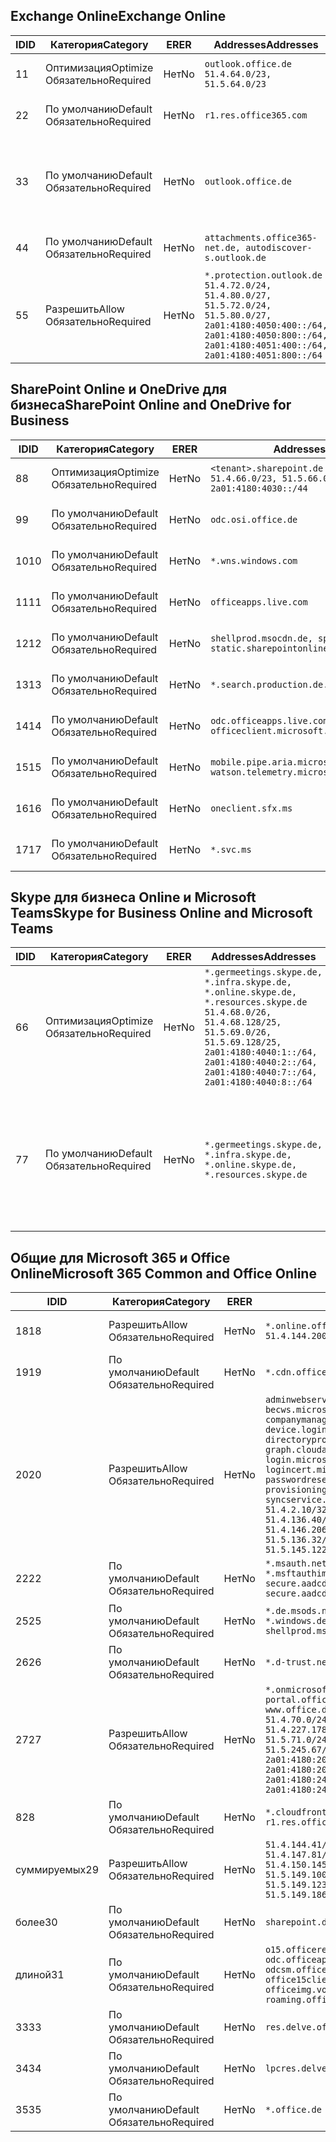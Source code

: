 <!--THIS FILE IS AUTOMATICALLY GENERATED. MANUAL CHANGES WILL BE OVERWRITTEN.-->
<!--Please contact the Office 365 Endpoints team with any questions.-->
<!--Germany endpoints version 2020070800-->
<!--File generated 2020-08-08 08:00:13.1248-->

## <a name="exchange-online"></a><span data-ttu-id="30866-101">Exchange Online</span><span class="sxs-lookup"><span data-stu-id="30866-101">Exchange Online</span></span>

<span data-ttu-id="30866-102">ID</span><span class="sxs-lookup"><span data-stu-id="30866-102">ID</span></span> | <span data-ttu-id="30866-103">Категория</span><span class="sxs-lookup"><span data-stu-id="30866-103">Category</span></span> | <span data-ttu-id="30866-104">ER</span><span class="sxs-lookup"><span data-stu-id="30866-104">ER</span></span> | <span data-ttu-id="30866-105">Addresses</span><span class="sxs-lookup"><span data-stu-id="30866-105">Addresses</span></span> | <span data-ttu-id="30866-106">Порты</span><span class="sxs-lookup"><span data-stu-id="30866-106">Ports</span></span>
-- | -------------------- | -- | ----------------------------------------------------------------------------------------------------------------------------------------------------------------------------------------- | -------------------------------
<span data-ttu-id="30866-107">1</span><span class="sxs-lookup"><span data-stu-id="30866-107">1</span></span> | <span data-ttu-id="30866-108">Оптимизация</span><span class="sxs-lookup"><span data-stu-id="30866-108">Optimize</span></span><BR><span data-ttu-id="30866-109">Обязательно</span><span class="sxs-lookup"><span data-stu-id="30866-109">Required</span></span> | <span data-ttu-id="30866-110">Нет</span><span class="sxs-lookup"><span data-stu-id="30866-110">No</span></span> | `outlook.office.de`<BR>`51.4.64.0/23, 51.5.64.0/23` | <span data-ttu-id="30866-111">**TCP:** 443, 80</span><span class="sxs-lookup"><span data-stu-id="30866-111">**TCP:** 443, 80</span></span>
<span data-ttu-id="30866-112">2</span><span class="sxs-lookup"><span data-stu-id="30866-112">2</span></span> | <span data-ttu-id="30866-113">По умолчанию</span><span class="sxs-lookup"><span data-stu-id="30866-113">Default</span></span><BR><span data-ttu-id="30866-114">Обязательно</span><span class="sxs-lookup"><span data-stu-id="30866-114">Required</span></span> | <span data-ttu-id="30866-115">Нет</span><span class="sxs-lookup"><span data-stu-id="30866-115">No</span></span> | `r1.res.office365.com` | <span data-ttu-id="30866-116">**TCP:** 443, 80</span><span class="sxs-lookup"><span data-stu-id="30866-116">**TCP:** 443, 80</span></span>
<span data-ttu-id="30866-117">3</span><span class="sxs-lookup"><span data-stu-id="30866-117">3</span></span> | <span data-ttu-id="30866-118">По умолчанию</span><span class="sxs-lookup"><span data-stu-id="30866-118">Default</span></span><BR><span data-ttu-id="30866-119">Обязательно</span><span class="sxs-lookup"><span data-stu-id="30866-119">Required</span></span> | <span data-ttu-id="30866-120">Нет</span><span class="sxs-lookup"><span data-stu-id="30866-120">No</span></span> | `outlook.office.de` | <span data-ttu-id="30866-121">**TCP:** 143, 25, 587, 993, 995</span><span class="sxs-lookup"><span data-stu-id="30866-121">**TCP:** 143, 25, 587, 993, 995</span></span>
<span data-ttu-id="30866-122">4</span><span class="sxs-lookup"><span data-stu-id="30866-122">4</span></span> | <span data-ttu-id="30866-123">По умолчанию</span><span class="sxs-lookup"><span data-stu-id="30866-123">Default</span></span><BR><span data-ttu-id="30866-124">Обязательно</span><span class="sxs-lookup"><span data-stu-id="30866-124">Required</span></span> | <span data-ttu-id="30866-125">Нет</span><span class="sxs-lookup"><span data-stu-id="30866-125">No</span></span> | `attachments.office365-net.de, autodiscover-s.outlook.de` | <span data-ttu-id="30866-126">**TCP:** 443, 80</span><span class="sxs-lookup"><span data-stu-id="30866-126">**TCP:** 443, 80</span></span>
<span data-ttu-id="30866-127">5</span><span class="sxs-lookup"><span data-stu-id="30866-127">5</span></span> | <span data-ttu-id="30866-128">Разрешить</span><span class="sxs-lookup"><span data-stu-id="30866-128">Allow</span></span><BR><span data-ttu-id="30866-129">Обязательно</span><span class="sxs-lookup"><span data-stu-id="30866-129">Required</span></span> | <span data-ttu-id="30866-130">Нет</span><span class="sxs-lookup"><span data-stu-id="30866-130">No</span></span> | `*.protection.outlook.de`<BR>`51.4.72.0/24, 51.4.80.0/27, 51.5.72.0/24, 51.5.80.0/27, 2a01:4180:4050:400::/64, 2a01:4180:4050:800::/64, 2a01:4180:4051:400::/64, 2a01:4180:4051:800::/64` | <span data-ttu-id="30866-131">**TCP:** 25, 443</span><span class="sxs-lookup"><span data-stu-id="30866-131">**TCP:** 25, 443</span></span>

## <a name="sharepoint-online-and-onedrive-for-business"></a><span data-ttu-id="30866-132">SharePoint Online и OneDrive для бизнеса</span><span class="sxs-lookup"><span data-stu-id="30866-132">SharePoint Online and OneDrive for Business</span></span>

<span data-ttu-id="30866-133">ID</span><span class="sxs-lookup"><span data-stu-id="30866-133">ID</span></span> | <span data-ttu-id="30866-134">Категория</span><span class="sxs-lookup"><span data-stu-id="30866-134">Category</span></span> | <span data-ttu-id="30866-135">ER</span><span class="sxs-lookup"><span data-stu-id="30866-135">ER</span></span> | <span data-ttu-id="30866-136">Addresses</span><span class="sxs-lookup"><span data-stu-id="30866-136">Addresses</span></span> | <span data-ttu-id="30866-137">Порты</span><span class="sxs-lookup"><span data-stu-id="30866-137">Ports</span></span>
-- | -------------------- | -- | ------------------------------------------------------------------------------ | ----------------
<span data-ttu-id="30866-138">8</span><span class="sxs-lookup"><span data-stu-id="30866-138">8</span></span> | <span data-ttu-id="30866-139">Оптимизация</span><span class="sxs-lookup"><span data-stu-id="30866-139">Optimize</span></span><BR><span data-ttu-id="30866-140">Обязательно</span><span class="sxs-lookup"><span data-stu-id="30866-140">Required</span></span> | <span data-ttu-id="30866-141">Нет</span><span class="sxs-lookup"><span data-stu-id="30866-141">No</span></span> | `<tenant>.sharepoint.de`<BR>`51.4.66.0/23, 51.5.66.0/23, 2a01:4180:4030::/44` | <span data-ttu-id="30866-142">**TCP:** 443, 80</span><span class="sxs-lookup"><span data-stu-id="30866-142">**TCP:** 443, 80</span></span>
<span data-ttu-id="30866-143">9</span><span class="sxs-lookup"><span data-stu-id="30866-143">9</span></span> | <span data-ttu-id="30866-144">По умолчанию</span><span class="sxs-lookup"><span data-stu-id="30866-144">Default</span></span><BR><span data-ttu-id="30866-145">Обязательно</span><span class="sxs-lookup"><span data-stu-id="30866-145">Required</span></span> | <span data-ttu-id="30866-146">Нет</span><span class="sxs-lookup"><span data-stu-id="30866-146">No</span></span> | `odc.osi.office.de` | <span data-ttu-id="30866-147">**TCP:** 443, 80</span><span class="sxs-lookup"><span data-stu-id="30866-147">**TCP:** 443, 80</span></span>
<span data-ttu-id="30866-148">10</span><span class="sxs-lookup"><span data-stu-id="30866-148">10</span></span> | <span data-ttu-id="30866-149">По умолчанию</span><span class="sxs-lookup"><span data-stu-id="30866-149">Default</span></span><BR><span data-ttu-id="30866-150">Обязательно</span><span class="sxs-lookup"><span data-stu-id="30866-150">Required</span></span> | <span data-ttu-id="30866-151">Нет</span><span class="sxs-lookup"><span data-stu-id="30866-151">No</span></span> | `*.wns.windows.com` | <span data-ttu-id="30866-152">**TCP:** 443, 80</span><span class="sxs-lookup"><span data-stu-id="30866-152">**TCP:** 443, 80</span></span>
<span data-ttu-id="30866-153">11</span><span class="sxs-lookup"><span data-stu-id="30866-153">11</span></span> | <span data-ttu-id="30866-154">По умолчанию</span><span class="sxs-lookup"><span data-stu-id="30866-154">Default</span></span><BR><span data-ttu-id="30866-155">Обязательно</span><span class="sxs-lookup"><span data-stu-id="30866-155">Required</span></span> | <span data-ttu-id="30866-156">Нет</span><span class="sxs-lookup"><span data-stu-id="30866-156">No</span></span> | `officeapps.live.com` | <span data-ttu-id="30866-157">**TCP:** 443, 80</span><span class="sxs-lookup"><span data-stu-id="30866-157">**TCP:** 443, 80</span></span>
<span data-ttu-id="30866-158">12</span><span class="sxs-lookup"><span data-stu-id="30866-158">12</span></span> | <span data-ttu-id="30866-159">По умолчанию</span><span class="sxs-lookup"><span data-stu-id="30866-159">Default</span></span><BR><span data-ttu-id="30866-160">Обязательно</span><span class="sxs-lookup"><span data-stu-id="30866-160">Required</span></span> | <span data-ttu-id="30866-161">Нет</span><span class="sxs-lookup"><span data-stu-id="30866-161">No</span></span> | `shellprod.msocdn.de, spoprod-a.akamaihd.net, static.sharepointonline.com` | <span data-ttu-id="30866-162">**TCP:** 443, 80</span><span class="sxs-lookup"><span data-stu-id="30866-162">**TCP:** 443, 80</span></span>
<span data-ttu-id="30866-163">13</span><span class="sxs-lookup"><span data-stu-id="30866-163">13</span></span> | <span data-ttu-id="30866-164">По умолчанию</span><span class="sxs-lookup"><span data-stu-id="30866-164">Default</span></span><BR><span data-ttu-id="30866-165">Обязательно</span><span class="sxs-lookup"><span data-stu-id="30866-165">Required</span></span> | <span data-ttu-id="30866-166">Нет</span><span class="sxs-lookup"><span data-stu-id="30866-166">No</span></span> | `*.search.production.de.azuretrafficmanager.de` | <span data-ttu-id="30866-167">**TCP:** 443</span><span class="sxs-lookup"><span data-stu-id="30866-167">**TCP:** 443</span></span>
<span data-ttu-id="30866-168">14</span><span class="sxs-lookup"><span data-stu-id="30866-168">14</span></span> | <span data-ttu-id="30866-169">По умолчанию</span><span class="sxs-lookup"><span data-stu-id="30866-169">Default</span></span><BR><span data-ttu-id="30866-170">Обязательно</span><span class="sxs-lookup"><span data-stu-id="30866-170">Required</span></span> | <span data-ttu-id="30866-171">Нет</span><span class="sxs-lookup"><span data-stu-id="30866-171">No</span></span> | `odc.officeapps.live.com, officeclient.microsoft.com` | <span data-ttu-id="30866-172">**TCP:** 443, 80</span><span class="sxs-lookup"><span data-stu-id="30866-172">**TCP:** 443, 80</span></span>
<span data-ttu-id="30866-173">15</span><span class="sxs-lookup"><span data-stu-id="30866-173">15</span></span> | <span data-ttu-id="30866-174">По умолчанию</span><span class="sxs-lookup"><span data-stu-id="30866-174">Default</span></span><BR><span data-ttu-id="30866-175">Обязательно</span><span class="sxs-lookup"><span data-stu-id="30866-175">Required</span></span> | <span data-ttu-id="30866-176">Нет</span><span class="sxs-lookup"><span data-stu-id="30866-176">No</span></span> | `mobile.pipe.aria.microsoft.com, ssw.live.com, watson.telemetry.microsoft.com` | <span data-ttu-id="30866-177">**TCP:** 443, 80</span><span class="sxs-lookup"><span data-stu-id="30866-177">**TCP:** 443, 80</span></span>
<span data-ttu-id="30866-178">16</span><span class="sxs-lookup"><span data-stu-id="30866-178">16</span></span> | <span data-ttu-id="30866-179">По умолчанию</span><span class="sxs-lookup"><span data-stu-id="30866-179">Default</span></span><BR><span data-ttu-id="30866-180">Обязательно</span><span class="sxs-lookup"><span data-stu-id="30866-180">Required</span></span> | <span data-ttu-id="30866-181">Нет</span><span class="sxs-lookup"><span data-stu-id="30866-181">No</span></span> | `oneclient.sfx.ms` | <span data-ttu-id="30866-182">**TCP:** 443, 80</span><span class="sxs-lookup"><span data-stu-id="30866-182">**TCP:** 443, 80</span></span>
<span data-ttu-id="30866-183">17</span><span class="sxs-lookup"><span data-stu-id="30866-183">17</span></span> | <span data-ttu-id="30866-184">По умолчанию</span><span class="sxs-lookup"><span data-stu-id="30866-184">Default</span></span><BR><span data-ttu-id="30866-185">Обязательно</span><span class="sxs-lookup"><span data-stu-id="30866-185">Required</span></span> | <span data-ttu-id="30866-186">Нет</span><span class="sxs-lookup"><span data-stu-id="30866-186">No</span></span> | `*.svc.ms` | <span data-ttu-id="30866-187">**TCP:** 443, 80</span><span class="sxs-lookup"><span data-stu-id="30866-187">**TCP:** 443, 80</span></span>

## <a name="skype-for-business-online-and-microsoft-teams"></a><span data-ttu-id="30866-188">Skype для бизнеса Online и Microsoft Teams</span><span class="sxs-lookup"><span data-stu-id="30866-188">Skype for Business Online and Microsoft Teams</span></span>

<span data-ttu-id="30866-189">ID</span><span class="sxs-lookup"><span data-stu-id="30866-189">ID</span></span> | <span data-ttu-id="30866-190">Категория</span><span class="sxs-lookup"><span data-stu-id="30866-190">Category</span></span> | <span data-ttu-id="30866-191">ER</span><span class="sxs-lookup"><span data-stu-id="30866-191">ER</span></span> | <span data-ttu-id="30866-192">Addresses</span><span class="sxs-lookup"><span data-stu-id="30866-192">Addresses</span></span> | <span data-ttu-id="30866-193">Порты</span><span class="sxs-lookup"><span data-stu-id="30866-193">Ports</span></span>
-- | -------------------- | -- | ----------------------------------------------------------------------------------------------------------------------------------------------------------------------------------------------------------------------------------------------- | --------------------------------------------------
<span data-ttu-id="30866-194">6</span><span class="sxs-lookup"><span data-stu-id="30866-194">6</span></span> | <span data-ttu-id="30866-195">Оптимизация</span><span class="sxs-lookup"><span data-stu-id="30866-195">Optimize</span></span><BR><span data-ttu-id="30866-196">Обязательно</span><span class="sxs-lookup"><span data-stu-id="30866-196">Required</span></span> | <span data-ttu-id="30866-197">Нет</span><span class="sxs-lookup"><span data-stu-id="30866-197">No</span></span> | `*.germeetings.skype.de, *.infra.skype.de, *.online.skype.de, *.resources.skype.de`<BR>`51.4.68.0/26, 51.4.68.128/25, 51.5.69.0/26, 51.5.69.128/25, 2a01:4180:4040:1::/64, 2a01:4180:4040:2::/64, 2a01:4180:4040:7::/64, 2a01:4180:4040:8::/64` | <span data-ttu-id="30866-198">**TCP:** 443, 80</span><span class="sxs-lookup"><span data-stu-id="30866-198">**TCP:** 443, 80</span></span><BR><span data-ttu-id="30866-199">**UDP:** 3478</span><span class="sxs-lookup"><span data-stu-id="30866-199">**UDP:** 3478</span></span>
<span data-ttu-id="30866-200">7</span><span class="sxs-lookup"><span data-stu-id="30866-200">7</span></span> | <span data-ttu-id="30866-201">По умолчанию</span><span class="sxs-lookup"><span data-stu-id="30866-201">Default</span></span><BR><span data-ttu-id="30866-202">Обязательно</span><span class="sxs-lookup"><span data-stu-id="30866-202">Required</span></span> | <span data-ttu-id="30866-203">Нет</span><span class="sxs-lookup"><span data-stu-id="30866-203">No</span></span> | `*.germeetings.skype.de, *.infra.skype.de, *.online.skype.de, *.resources.skype.de` | <span data-ttu-id="30866-204">**TCP:** 5061, 50000–59999</span><span class="sxs-lookup"><span data-stu-id="30866-204">**TCP:** 5061, 50000-59999</span></span><BR><span data-ttu-id="30866-205">**UDP:** 50000–59999</span><span class="sxs-lookup"><span data-stu-id="30866-205">**UDP:** 50000-59999</span></span>

## <a name="microsoft-365-common-and-office-online"></a><span data-ttu-id="30866-206">Общие для Microsoft 365 и Office Online</span><span class="sxs-lookup"><span data-stu-id="30866-206">Microsoft 365 Common and Office Online</span></span>

<span data-ttu-id="30866-207">ID</span><span class="sxs-lookup"><span data-stu-id="30866-207">ID</span></span> | <span data-ttu-id="30866-208">Категория</span><span class="sxs-lookup"><span data-stu-id="30866-208">Category</span></span> | <span data-ttu-id="30866-209">ER</span><span class="sxs-lookup"><span data-stu-id="30866-209">ER</span></span> | <span data-ttu-id="30866-210">Addresses</span><span class="sxs-lookup"><span data-stu-id="30866-210">Addresses</span></span> | <span data-ttu-id="30866-211">Порты</span><span class="sxs-lookup"><span data-stu-id="30866-211">Ports</span></span>
-- | ------------------- | -- | -------------------------------------------------------------------------------------------------------------------------------------------------------------------------------------------------------------------------------------------------------------------------------------------------------------------------------------------------------------------------------------------------------------------------------------------------------------------------------------------------------------------------------------------------------------------------------------------------------------------------- | ----------------
<span data-ttu-id="30866-212">18</span><span class="sxs-lookup"><span data-stu-id="30866-212">18</span></span> | <span data-ttu-id="30866-213">Разрешить</span><span class="sxs-lookup"><span data-stu-id="30866-213">Allow</span></span><BR><span data-ttu-id="30866-214">Обязательно</span><span class="sxs-lookup"><span data-stu-id="30866-214">Required</span></span> | <span data-ttu-id="30866-215">Нет</span><span class="sxs-lookup"><span data-stu-id="30866-215">No</span></span> | `*.online.office.de`<BR>`51.4.144.200/32, 51.5.149.3/32, 51.18.16.0/23` | <span data-ttu-id="30866-216">**TCP:** 443</span><span class="sxs-lookup"><span data-stu-id="30866-216">**TCP:** 443</span></span>
<span data-ttu-id="30866-217">19</span><span class="sxs-lookup"><span data-stu-id="30866-217">19</span></span> | <span data-ttu-id="30866-218">По умолчанию</span><span class="sxs-lookup"><span data-stu-id="30866-218">Default</span></span><BR><span data-ttu-id="30866-219">Обязательно</span><span class="sxs-lookup"><span data-stu-id="30866-219">Required</span></span> | <span data-ttu-id="30866-220">Нет</span><span class="sxs-lookup"><span data-stu-id="30866-220">No</span></span> | `*.cdn.office.net` | <span data-ttu-id="30866-221">**TCP:** 443</span><span class="sxs-lookup"><span data-stu-id="30866-221">**TCP:** 443</span></span>
<span data-ttu-id="30866-222">20</span><span class="sxs-lookup"><span data-stu-id="30866-222">20</span></span> | <span data-ttu-id="30866-223">Разрешить</span><span class="sxs-lookup"><span data-stu-id="30866-223">Allow</span></span><BR><span data-ttu-id="30866-224">Обязательно</span><span class="sxs-lookup"><span data-stu-id="30866-224">Required</span></span> | <span data-ttu-id="30866-225">Нет</span><span class="sxs-lookup"><span data-stu-id="30866-225">No</span></span> | `adminwebservice.microsoftonline.de, becws.microsoftonline.de, companymanager.microsoftonline.de, device.login.microsoftonline.de, directoryprovisioning.cloudapi.de, graph.cloudapi.de, graph.microsoft.de, login.microsoftonline.de, logincert.microsoftonline.de, pas.cloudapi.de, passwordreset.activedirectory.microsoftazure.de, provisioningapi.microsoftonline.de, syncservice.microsoftonline.de`<BR>`51.4.2.10/32, 51.4.71.61/32, 51.4.136.38/31, 51.4.136.40/31, 51.4.136.42/32, 51.4.146.38/32, 51.4.146.206/32, 51.5.16.7/32, 51.5.71.22/32, 51.5.136.32/30, 51.5.136.36/32, 51.5.145.29/32, 51.5.145.122/32` | <span data-ttu-id="30866-226">**TCP:** 443, 80</span><span class="sxs-lookup"><span data-stu-id="30866-226">**TCP:** 443, 80</span></span>
<span data-ttu-id="30866-227">22</span><span class="sxs-lookup"><span data-stu-id="30866-227">22</span></span> | <span data-ttu-id="30866-228">По умолчанию</span><span class="sxs-lookup"><span data-stu-id="30866-228">Default</span></span><BR><span data-ttu-id="30866-229">Обязательно</span><span class="sxs-lookup"><span data-stu-id="30866-229">Required</span></span> | <span data-ttu-id="30866-230">Нет</span><span class="sxs-lookup"><span data-stu-id="30866-230">No</span></span> | `*.msauth.net, *.msauthimages.de, *.msftauth.net, *.msftauthimages.de, secure.aadcdn.microsoftonline-p.com, secure.aadcdn.microsoftonline-p.de` | <span data-ttu-id="30866-231">**TCP:** 443, 80</span><span class="sxs-lookup"><span data-stu-id="30866-231">**TCP:** 443, 80</span></span>
<span data-ttu-id="30866-232">25</span><span class="sxs-lookup"><span data-stu-id="30866-232">25</span></span> | <span data-ttu-id="30866-233">По умолчанию</span><span class="sxs-lookup"><span data-stu-id="30866-233">Default</span></span><BR><span data-ttu-id="30866-234">Обязательно</span><span class="sxs-lookup"><span data-stu-id="30866-234">Required</span></span> | <span data-ttu-id="30866-235">Нет</span><span class="sxs-lookup"><span data-stu-id="30866-235">No</span></span> | `*.de.msods.nsatc.net, *.office.de.akadns.net, *.windows.de.nsatc.net, officehome.msocdn.de, shellprod.msocdn.com` | <span data-ttu-id="30866-236">**TCP:** 443, 80</span><span class="sxs-lookup"><span data-stu-id="30866-236">**TCP:** 443, 80</span></span>
<span data-ttu-id="30866-237">26</span><span class="sxs-lookup"><span data-stu-id="30866-237">26</span></span> | <span data-ttu-id="30866-238">По умолчанию</span><span class="sxs-lookup"><span data-stu-id="30866-238">Default</span></span><BR><span data-ttu-id="30866-239">Обязательно</span><span class="sxs-lookup"><span data-stu-id="30866-239">Required</span></span> | <span data-ttu-id="30866-240">Нет</span><span class="sxs-lookup"><span data-stu-id="30866-240">No</span></span> | `*.d-trust.net` | <span data-ttu-id="30866-241">**TCP:** 443, 80</span><span class="sxs-lookup"><span data-stu-id="30866-241">**TCP:** 443, 80</span></span>
<span data-ttu-id="30866-242">27</span><span class="sxs-lookup"><span data-stu-id="30866-242">27</span></span> | <span data-ttu-id="30866-243">Разрешить</span><span class="sxs-lookup"><span data-stu-id="30866-243">Allow</span></span><BR><span data-ttu-id="30866-244">Обязательно</span><span class="sxs-lookup"><span data-stu-id="30866-244">Required</span></span> | <span data-ttu-id="30866-245">Нет</span><span class="sxs-lookup"><span data-stu-id="30866-245">No</span></span> | `*.onmicrosoft.de, *.osi.office.de, office.de, portal.office.de, webshell.suite.office.de, www.office.de`<BR>`51.4.70.0/24, 51.4.71.0/24, 51.4.226.115/32, 51.4.227.178/32, 51.4.230.178/32, 51.5.70.0/24, 51.5.71.0/24, 51.5.147.48/32, 51.5.242.163/32, 51.5.245.67/32, 2a01:4180:2001::2/128, 2a01:4180:2001::92/128, 2a01:4180:2001::234/128, 2a01:4180:2001::3b8/128, 2a01:4180:2401::5/128, 2a01:4180:2401::11f/128, 2a01:4180:2401::33b/128, 2a01:4180:2401::55b/128` | <span data-ttu-id="30866-246">**TCP:** 443, 80</span><span class="sxs-lookup"><span data-stu-id="30866-246">**TCP:** 443, 80</span></span>
<span data-ttu-id="30866-247">8</span><span class="sxs-lookup"><span data-stu-id="30866-247">28</span></span> | <span data-ttu-id="30866-248">По умолчанию</span><span class="sxs-lookup"><span data-stu-id="30866-248">Default</span></span><BR><span data-ttu-id="30866-249">Обязательно</span><span class="sxs-lookup"><span data-stu-id="30866-249">Required</span></span> | <span data-ttu-id="30866-250">Нет</span><span class="sxs-lookup"><span data-stu-id="30866-250">No</span></span> | `*.cloudfront.net, prod.msocdn.de, r1.res.office365.com, shellprod.msocdn.de` | <span data-ttu-id="30866-251">**TCP:** 443, 80</span><span class="sxs-lookup"><span data-stu-id="30866-251">**TCP:** 443, 80</span></span>
<span data-ttu-id="30866-252">суммируемых</span><span class="sxs-lookup"><span data-stu-id="30866-252">29</span></span> | <span data-ttu-id="30866-253">Разрешить</span><span class="sxs-lookup"><span data-stu-id="30866-253">Allow</span></span><BR><span data-ttu-id="30866-254">Обязательно</span><span class="sxs-lookup"><span data-stu-id="30866-254">Required</span></span> | <span data-ttu-id="30866-255">Нет</span><span class="sxs-lookup"><span data-stu-id="30866-255">No</span></span> | `51.4.144.41/32, 51.4.144.174/32, 51.4.145.38/32, 51.4.147.81/32, 51.4.147.233/32, 51.4.148.12/32, 51.4.150.145/32, 51.5.147.242/32, 51.5.149.100/32, 51.5.149.119/32, 51.5.149.123/32, 51.5.149.180/32, 51.5.149.186/32, 51.18.0.0/21` | <span data-ttu-id="30866-256">**TCP:** 443, 80</span><span class="sxs-lookup"><span data-stu-id="30866-256">**TCP:** 443, 80</span></span>
<span data-ttu-id="30866-257">более</span><span class="sxs-lookup"><span data-stu-id="30866-257">30</span></span> | <span data-ttu-id="30866-258">По умолчанию</span><span class="sxs-lookup"><span data-stu-id="30866-258">Default</span></span><BR><span data-ttu-id="30866-259">Обязательно</span><span class="sxs-lookup"><span data-stu-id="30866-259">Required</span></span> | <span data-ttu-id="30866-260">Нет</span><span class="sxs-lookup"><span data-stu-id="30866-260">No</span></span> | `sharepoint.de` | <span data-ttu-id="30866-261">**TCP:** 443, 80</span><span class="sxs-lookup"><span data-stu-id="30866-261">**TCP:** 443, 80</span></span>
<span data-ttu-id="30866-262">длиной</span><span class="sxs-lookup"><span data-stu-id="30866-262">31</span></span> | <span data-ttu-id="30866-263">По умолчанию</span><span class="sxs-lookup"><span data-stu-id="30866-263">Default</span></span><BR><span data-ttu-id="30866-264">Обязательно</span><span class="sxs-lookup"><span data-stu-id="30866-264">Required</span></span> | <span data-ttu-id="30866-265">Нет</span><span class="sxs-lookup"><span data-stu-id="30866-265">No</span></span> | `o15.officeredir.microsoft.com, odc.officeapps.live.com, odcsm.officeapps.live.com, office.microsoft.com, office15client.microsoft.com, officeimg.vo.msecnd.net, roaming.officeapps.live.com` | <span data-ttu-id="30866-266">**TCP:** 443, 80</span><span class="sxs-lookup"><span data-stu-id="30866-266">**TCP:** 443, 80</span></span>
<span data-ttu-id="30866-267">33</span><span class="sxs-lookup"><span data-stu-id="30866-267">33</span></span> | <span data-ttu-id="30866-268">По умолчанию</span><span class="sxs-lookup"><span data-stu-id="30866-268">Default</span></span><BR><span data-ttu-id="30866-269">Обязательно</span><span class="sxs-lookup"><span data-stu-id="30866-269">Required</span></span> | <span data-ttu-id="30866-270">Нет</span><span class="sxs-lookup"><span data-stu-id="30866-270">No</span></span> | `res.delve.office.com` | <span data-ttu-id="30866-271">**TCP:** 443</span><span class="sxs-lookup"><span data-stu-id="30866-271">**TCP:** 443</span></span>
<span data-ttu-id="30866-272">34</span><span class="sxs-lookup"><span data-stu-id="30866-272">34</span></span> | <span data-ttu-id="30866-273">По умолчанию</span><span class="sxs-lookup"><span data-stu-id="30866-273">Default</span></span><BR><span data-ttu-id="30866-274">Обязательно</span><span class="sxs-lookup"><span data-stu-id="30866-274">Required</span></span> | <span data-ttu-id="30866-275">Нет</span><span class="sxs-lookup"><span data-stu-id="30866-275">No</span></span> | `lpcres.delve.office.com` | <span data-ttu-id="30866-276">**TCP:** 443</span><span class="sxs-lookup"><span data-stu-id="30866-276">**TCP:** 443</span></span>
<span data-ttu-id="30866-277">35</span><span class="sxs-lookup"><span data-stu-id="30866-277">35</span></span> | <span data-ttu-id="30866-278">По умолчанию</span><span class="sxs-lookup"><span data-stu-id="30866-278">Default</span></span><BR><span data-ttu-id="30866-279">Обязательно</span><span class="sxs-lookup"><span data-stu-id="30866-279">Required</span></span> | <span data-ttu-id="30866-280">Нет</span><span class="sxs-lookup"><span data-stu-id="30866-280">No</span></span> | `*.office.de` | <span data-ttu-id="30866-281">**TCP:** 443, 80</span><span class="sxs-lookup"><span data-stu-id="30866-281">**TCP:** 443, 80</span></span>
